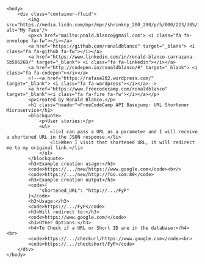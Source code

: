 <!doctype html>
<html lang="en">
    <head>
        <meta charset="UTF-8"/>
        <title>URL Shortener Microservice</title>
        <!--Always force latest IE rendering engine (even in intranet) & Chrome Frame Remove this if you use the .htaccess-->
        <meta http-equiv="X-UA-Compatible" content="IE=edge,chrome=1"/>
        <meta name="description" content="URL Shortener Microservice"/>
        <meta name="author" content="Ronald"/><meta name="viewport" content="width=device-width, initial-scale=1.0"/>
        <link rel="stylesheet" href="https://maxcdn.bootstrapcdn.com/bootstrap/3.3.6/css/bootstrap.min.css"/>
        <link rel="stylesheet prefetch" href="https://maxcdn.bootstrapcdn.com/font-awesome/4.4.0/css/font-awesome.min.css"/>
    </head>

    <body>
        <div class="container-fluid">
            <img src="https://media.licdn.com/mpr/mpr/shrinknp_200_200/p/5/000/223/385/3b24119.jpg" alt="My Face"/>
            <p><a href="mailto:pnald.blanco@gmail.com"> <i class="fa fa-envelope fa-fw"></i></a>
            <a href="https://github.com/ronaldblanco" target="_blank"> <i class="fa fa-github fa-fw"></i></a>
            <a href="https://www.linkedin.com/in/ronald-blanco-carrazana-5b506268/" target="_blank"> <i class="fa fa-linkedin"></i></a>
            <a href="http://codepen.io/ronaldblanco/#" target="_blank"> <i class="fa fa-codepen"></i></a>
            <!--<a href="https://rafase282.wordpress.com/" target="_blank"> <i class="fa fa-wordpress"></i></a>-->
            <a href="https://www.freecodecamp.com/ronaldblanco" target="_blank"><i class="fa fa-fire fa-fw"></i></a></p>
            <p>Created by Ronald Blanco.</p>
            <h1 class="header">FreeCodeCamp API Basejump: URL Shortener Microservice</h1>
            <blockquote>
                <p>User stories:</p>
                <ul>
                    <li>I can pass a URL as a parameter and I will receive a shortened URL in the JSON response.</li>
                    <li>When I visit that shortened URL, it will redirect me to my original link.</li>
                </ul>
            </blockquote>
            <h3>Example creation usage:</h3>
            <code>https://.../new/https://www.google.com</code><br/>
            <code>https://.../new/http://foo.com:80</code>
            <h3>Example creation output</h3>
            <code>{
                "shortened_URL": "http://.../FyP"
            }</code>
            <h3>Usage:</h3>
            <code>https://.../FyP</code>
            <h3>Will redirect to:</h3>
            <code>https://www.google.com/</code>
            <h3>Other Options:</h3>
            <h4>To Check if a URL or Short ID are in the database:</h4><br>
            <code>https://.../checkurl/https://www.google.com</code><br>
            <code>https://.../checkshort/FyP</code>
        </div>
    </body>
</html>